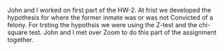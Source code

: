 
John and I worked on first part of the HW-2. At frist we developed the hypothesis for where the former inmate was or was not Convicted of a felony. For trsting the hypothsis we were using the Z-test and the chi-square test. 
John and I met over Zoom to do this part of the assignment together. 
